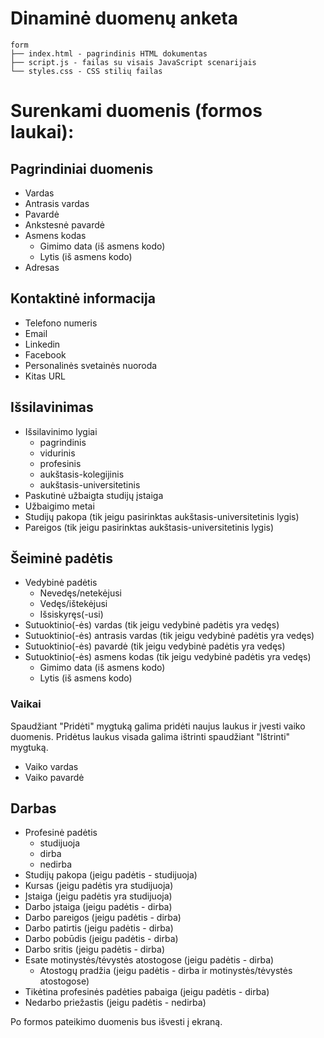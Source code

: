 # Dinaminė duomenų anketa

```
form
├── index.html - pagrindinis HTML dokumentas
├── script.js - failas su visais JavaScript scenarijais
└── styles.css - CSS stilių failas
```

# Surenkami duomenis (formos laukai):

## Pagrindiniai duomenis

- Vardas
- Antrasis vardas
- Pavardė
- Ankstesnė pavardė
- Asmens kodas
  - Gimimo data (iš asmens kodo)
  - Lytis (iš asmens kodo)
- Adresas

## Kontaktinė informacija

- Telefono numeris
- Email
- Linkedin
- Facebook
- Personalinės svetainės nuoroda
- Kitas URL

## Išsilavinimas

- Išsilavinimo lygiai
  - pagrindinis
  - vidurinis
  - profesinis
  - aukštasis-kolegijinis
  - aukštasis-universitetinis
- Paskutinė užbaigta studijų įstaiga
- Užbaigimo metai
- Studijų pakopa (tik jeigu pasirinktas aukštasis-universitetinis lygis)
- Pareigos (tik jeigu pasirinktas aukštasis-universitetinis lygis)

## Šeiminė padėtis

- Vedybinė padėtis
  - Nevedęs/netekėjusi
  - Vedęs/ištekėjusi
  - Išsiskyręs(-usi)
- Sutuoktinio(-ės) vardas (tik jeigu vedybinė padėtis yra vedęs)
- Sutuoktinio(-ės) antrasis vardas (tik jeigu vedybinė padėtis yra vedęs)
- Sutuoktinio(-ės) pavardė (tik jeigu vedybinė padėtis yra vedęs)
- Sutuoktinio(-ės) asmens kodas (tik jeigu vedybinė padėtis yra vedęs)
  - Gimimo data (iš asmens kodo)
  - Lytis (iš asmens kodo)

### Vaikai

Spaudžiant "Pridėti" mygtuką galima pridėti naujus laukus ir įvesti vaiko duomenis.
Pridėtus laukus visada galima ištrinti spaudžiant "Ištrinti" mygtuką.

- Vaiko vardas
- Vaiko pavardė

## Darbas

- Profesinė padėtis
  - studijuoja
  - dirba
  - nedirba
- Studijų pakopa (jeigu padėtis - studijuoja)
- Kursas (jeigu padėtis yra studijuoja)
- Įstaiga (jeigu padėtis yra studijuoja)
- Darbo įstaiga (jeigu padėtis - dirba)
- Darbo pareigos (jeigu padėtis - dirba)
- Darbo patirtis (jeigu padėtis - dirba)
- Darbo pobūdis (jeigu padėtis - dirba)
- Darbo sritis (jeigu padėtis - dirba)
- Esate motinystės/tėvystės atostogose (jeigu padėtis - dirba)
  - Atostogų pradžia (jeigu padėtis - dirba ir motinystės/tėvystės atostogose)
- Tikėtina profesinės padėties pabaiga (jeigu padėtis - dirba)
- Nedarbo priežastis (jeigu padėtis - nedirba)

Po formos pateikimo duomenis bus išvesti į ekraną.

